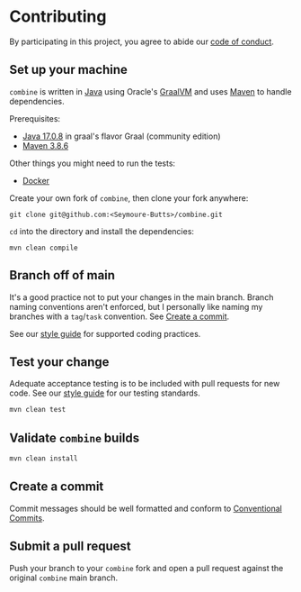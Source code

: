 # Contributing

By participating in this project, you agree to abide our
[code of conduct](CODE_OF_CONDUCT.md).

## Set up your machine

`combine` is written in [Java](https://www.azul.com/modern-cloud-enterprise/) using
Oracle's [GraalVM](https://github.com/oracle/graal) and uses [Maven](https://maven.apache.org/what-is-maven.html) to
handle dependencies.

Prerequisites:

- [Java 17.0.8](https://sdkman.io/jdks#graalvm) in graal's flavor Graal (community edition)
- [Maven 3.8.6](https://maven.apache.org/install.html)

Other things you might need to run the tests:

- [Docker](https://www.docker.com/)

[//]: # (TODO: add docker configuration)

Create your own fork of `combine`, then clone your fork anywhere:

```shell
git clone git@github.com:<Seymoure-Butts>/combine.git
```

`cd` into the directory and install the dependencies:

```shell
mvn clean compile
```

## Branch off of main

It's a good practice not to put your changes in the main branch. Branch naming conventions aren't enforced, but I
personally like naming my branches with a `tag`/`task` convention. See [Create a commit](#create-a-commit).

See our [style guide](https://github.com/Graqr#general-styling-guide) for supported coding practices.
## Test your change

Adequate acceptance testing is to be included with pull requests for new code. See
our [style guide](https://github.com/Graqr#testing) for our testing standards.

```sh
mvn clean test
```

## Validate `combine` builds

```sh
mvn clean install
```


## Create a commit

Commit messages should be well formatted and conform to [Conventional Commits](https://www.conventionalcommits.org).

## Submit a pull request

Push your branch to your `combine` fork and open a pull request against the original `combine` main branch.
